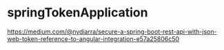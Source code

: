 # springTokenApplication
https://medium.com/@nydiarra/secure-a-spring-boot-rest-api-with-json-web-token-reference-to-angular-integration-e57a25806c50
